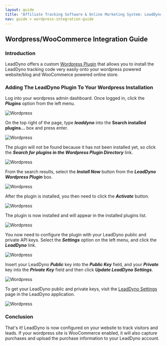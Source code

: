 ```yaml
---
layout: guide
title: "Affiliate Tracking Software & Online Marketing System: LeadDyno"
nav: guide > wordpress-integration-guide
---
```


## Wordpress/WooCommerce Integration Guide

### Introduction

LeadDyno offers a custom [Wordpress Plugin](https://wordpress.org/plugins/leaddyno/) that allows you to install the 
LeadDyno tracking code very easily onto your wordpress powered website/blog and WooCommerce powered online store.


### Adding The LeadDyno Plugin To Your Wordpress Installation

Log into your wordpress admin dashboard. Once logged in, click the ***Plugins*** option from the left menu.

![Wordpress](img/wordpress/wordpress1.png)

On the top right of the page, type ***leaddyno*** into the **Search installed plugins...** box and press enter.

![Wordpress](img/wordpress/wordpress2.png)

The plugin will not be found because it has not been installed yet, so click the ***Search for plugins in the Wordpress 
Plugin Directory*** link. 

![Wordpress](img/wordpress/wordpress3.png)

From the search results, select the ***Install Now*** button from the ***LeadDyno Wordpress Plugin*** box.

![Wordpress](img/wordpress/wordpress4.png)

After the plugin is installed, you then need to click the ***Activate*** button.

![Wordpress](img/wordpress/wordpress5.png)

The plugin is now installed and will appear in the installed plugins list.

![Wordpress](img/wordpress/wordpress6.png)

You now need to configure the plugin with your LeadDyno public and private API keys. Select the ***Settings*** option
on the left menu, and click the ***LeadDyno*** link.

![Wordpress](img/wordpress/wordpress7.png)

Insert your LeadDyno ***Public*** key into the ***Public Key*** field, and your ***Private*** key into the ***Private Key***
field and then click ***Update LeadDyno Settings***.

![Wordpress](img/wordpress/wordpress8.png)

To get your LeadDyno public and private keys, visit the [LeadDyno Settings](https://app.leaddyno.com/settings/account) page
in the LeadDyno application.

![Wordpress](img/wordpress/wordpress9.png)


### Conclusion

That's it! LeadDyno is now configured on your website to track visitors and leads. If your wordpress site is WooCommerce
enabled, it will also capture purchases and upload the purchase information to your LeadDyno account.